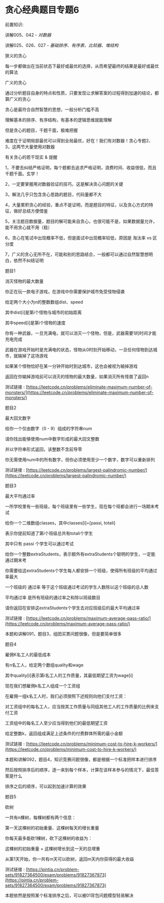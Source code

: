 # 贪心经典题目专题6

前置知识:

讲解005、042 -  _对数器_

讲解025、026、027 -  _基础排序、有序表、比较器、堆结构_

狭义的贪心

每一步都做出在当前状态下最好或最优的选择，从而希望最终的结果是最好或最优的算法

广义的贪心

通过分析题目自身的特点和性质，只要发现让求解答案的过程得到加速的结论，都算广义的贪心

贪心是最符合自然智慧的思想，一般分析门槛不高

理解基本的排序、有序结构，有基本的逻辑思维就能理解

但是贪心的题目，千题千面，极难把握

难度在于证明局部最优可以得到全局最优，好在！我们有对数器！贪心专题2、3，这两节大量使用对数器

有关贪心的若干现实 & 提醒

1，不要去纠结严格证明，每个题都去追求严格证明，浪费时间、收益很低，而且千题千面。玄学！

2，一定要掌握用对数器验证的技巧，这是解决贪心问题的关键

3，解法几乎只包含贪心思路的题目，代码量都不大

4，大量累积贪心的经验，重点不是证明，而是题目的特征，以及贪心方式的特征，做好总结方便借鉴

5，关注题目数据量，题目的解可能来自贪心，也很可能不是，如果数据量允许，能不用贪心就不用（稳）

6，贪心在笔试中出现概率不低，但是面试中出现概率较低，原因是 淘汰率 vs 区分度

7，广义的贪心无所不在，可能和别的思路结合，一般都可以通过自然智慧想明白，依然不纠结证明

题目1

消灭怪物的最大数量

你正在玩一款电子游戏，在游戏中你需要保护城市免受怪物侵袭

给定两个大小为n的整数数组dist、speed

其中dist[i]是第i个怪物与城市的初始距离

其中speed[i]是第i个怪物的速度

你有一种武器，一旦充满电，就可以消灭一个怪物，但是，武器需要1的时间才能充电完成

武器在游戏开始时是充满电的状态，怪物从0时刻开始移动，一旦任何怪物到达城市，就输掉了这场游戏

如果某个怪物恰好在某一分钟开始时到达城市，这也会被视为输掉游戏

返回在你输掉游戏前可以消灭的怪物的最大数量，如果消灭所有怪兽了返回n

测试链接 : [https://leetcode.cn/problems/eliminate-maximum-number-of-monsters/](https://leetcode.cn/problems/eliminate-maximum-number-of-monsters/)

题目2

最大回文数字

给你一个仅由数字（0 - 9）组成的字符串num

请你找出能够使用num中数字形成的最大回文整数

并以字符串形式返回，该整数不含前导零

你无需使用num中的所有数字，但你必须使用至少一个数字，数字可以重新排列

测试链接 : [https://leetcode.cn/problems/largest-palindromic-number/](https://leetcode.cn/problems/largest-palindromic-number/)

题目3

最大平均通过率

一所学校里有一些班级，每个班级里有一些学生，现在每个班都会进行一场期末考试

给你一个二维数组classes，其中classes[i]=[passi, totali]

表示你提前知道了第i个班级总共有totali个学生

其中只有 passi 个学生可以通过考试

给你一个整数extraStudents，表示额外有extraStudents个聪明的学生，一定能通过期末考

你需要给这extraStudents个学生每人都安排一个班级，使得所有班级的平均通过率最大

一个班级的 通过率 等于这个班级通过考试的学生人数除以这个班级的总人数

平均通过率 是所有班级的通过率之和除以班级数目

请你返回在安排这extraStudents个学生去对应班级后的最大平均通过率

测试链接 : [https://leetcode.cn/problems/maximum-average-pass-ratio/](https://leetcode.cn/problems/maximum-average-pass-ratio/)

本题和讲解091，题目3，组团买票问题很像，但是要简单很多

题目4

雇佣K名工人的最低成本

有n名工人，给定两个数组quality和wage

其中quality[i]表示第i名工人的工作质量，其最低期望工资为wage[i]

现在我们想雇佣k名工人组成一个工资组

在雇佣一组k名工人时，我们必须按照下述规则向他们支付工资：

对工资组中的每名工人，应当按其工作质量与同组其他工人的工作质量的比例来支付工资

工资组中的每名工人至少应当得到他们的最低期望工资

给定整数k，返回组成满足上述条件的付费群体所需的最小金额

测试链接 : [https://leetcode.cn/problems/minimum-cost-to-hire-k-workers/](https://leetcode.cn/problems/minimum-cost-to-hire-k-workers/)

本题和讲解092，题目4，知识竞赛问题很像，都是根据一个标准把样本进行排序

然后按照排序后的顺序，逐一来到每个样本，计算在该样本参与的情况下，最佳答案是什么

排序之后的顺序，可以起到加速计算的效果

题目5

砍树

一共有n棵树，每棵树都有两个信息：

第一天这棵树的初始重量、这棵树每天的增长重量

你每天最多能砍1棵树，砍下这棵树的收益为：

这棵树的初始重量 + 这棵树增长到这一天的总增重

从第1天开始，你一共有m天可以砍树，返回m天内你获得的最大收益

测试链接 : [https://pintia.cn/problem-sets/91827364500/exam/problems/91827367873](https://pintia.cn/problem-sets/91827364500/exam/problems/91827367873)

本题依然是按照某个标准排序之后，可以被01背包问题模型轻易解决

